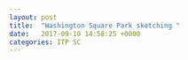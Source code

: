 ```yaml
---
layout: post
title:  "Washington Square Park sketching "
date:   2017-09-10 14:58:25 +0000
categories: ITP SC
---
```




